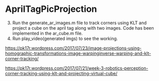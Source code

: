 # AprilTagPicProjection
3. Run the generate_ar_images.m file to track corners using KLT and project a cube on the april tag along with two images. Code has been implemented in the ar_cube.m file.
4. Run play_video(generated imgs) to see the working.

https://pk17r.wordpress.com/2017/07/23/image-projections-using-homographic-transformations-image-warpinginverse-warping-and-klt-corner-tracking/

https://pk17r.wordpress.com/2017/07/21/week-3-robotics-perception-corner-tracking-using-klt-and-projecting-virtual-cube/
